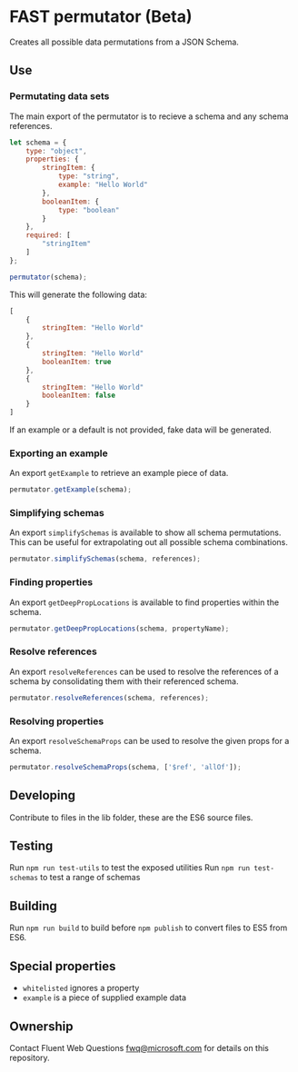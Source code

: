 # FAST permutator (Beta)
Creates all possible data permutations from a JSON Schema.

## Use
### Permutating data sets
The main export of the permutator is to recieve a schema and any schema references.

```javascript
let schema = {
    type: "object",
    properties: {
        stringItem: {
            type: "string",
            example: "Hello World"
        },
        booleanItem: {
            type: "boolean"
        }
    },
    required: [
        "stringItem"
    ]
};

permutator(schema);
```

This will generate the following data:

```javascript
[
    {
        stringItem: "Hello World"
    },
    {
        stringItem: "Hello World"
        booleanItem: true        
    },
    {
        stringItem: "Hello World"
        booleanItem: false        
    }
]
```

If an example or a default is not provided, fake data will be generated.

### Exporting an example
An export `getExample` to retrieve an example piece of data.

```javascript
permutator.getExample(schema);
```

### Simplifying schemas
An export `simplifySchemas` is available to show all schema permutations. This can be useful for extrapolating out all possible schema combinations.

```javascript
permutator.simplifySchemas(schema, references);
```

### Finding properties
An export `getDeepPropLocations` is available to find properties within the schema.

```javascript
permutator.getDeepPropLocations(schema, propertyName);
```

### Resolve references
An export `resolveReferences` can be used to resolve the references of a schema by consolidating them with their referenced schema.

```javascript
permutator.resolveReferences(schema, references);
```

### Resolving properties
An export `resolveSchemaProps` can be used to resolve the given props for a schema.

```javascript
permutator.resolveSchemaProps(schema, ['$ref', 'allOf']);
```

## Developing
Contribute to files in the lib folder, these are the ES6 source files.

## Testing
Run `npm run test-utils` to test the exposed utilities
Run `npm run test-schemas` to test a range of schemas

## Building
Run `npm run build` to build before `npm publish` to convert files to ES5 from ES6.

## Special properties
- `whitelisted` ignores a property
- `example` is a piece of supplied example data

## Ownership
Contact Fluent Web Questions <fwq@microsoft.com> for details on this repository.